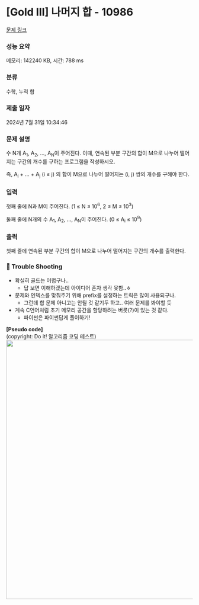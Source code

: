 # [Gold III] 나머지 합 - 10986 

[문제 링크](https://www.acmicpc.net/problem/10986) 

### 성능 요약

메모리: 142240 KB, 시간: 788 ms

### 분류

수학, 누적 합

### 제출 일자

2024년 7월 31일 10:34:46

### 문제 설명

<p>수 N개 A<sub>1</sub>, A<sub>2</sub>, ..., A<sub>N</sub>이 주어진다. 이때, 연속된 부분 구간의 합이 M으로 나누어 떨어지는 구간의 개수를 구하는 프로그램을 작성하시오.</p>

<p>즉, A<sub>i</sub> + ... + A<sub>j</sub> (i ≤ j) 의 합이 M으로 나누어 떨어지는 (i, j) 쌍의 개수를 구해야 한다.</p>

### 입력 

 <p>첫째 줄에 N과 M이 주어진다. (1 ≤ N ≤ 10<sup>6</sup>, 2 ≤ M ≤ 10<sup>3</sup>)</p>

<p>둘째 줄에 N개의 수 A<sub>1</sub>, A<sub>2</sub>, ..., A<sub>N</sub>이 주어진다. (0 ≤ A<sub>i</sub> ≤ 10<sup>9</sup>)</p>

### 출력 

 <p>첫째 줄에 연속된 부분 구간의 합이 M으로 나누어 떨어지는 구간의 개수를 출력한다.</p>

### 🚀 Trouble Shooting
- 확실히 골드는 어렵구나..
  - 답 보면 이해하겠는데 아이디어 혼자 생각 못함..ㅎ
- 문제와 인덱스를 맞춰주기 위해 prefix를 설정하는 트릭은 많이 사용되구나.
  - 그런데 합 문제 아니고는 안될 것 같기두 하고.. 여러 문제를 봐야할 듯
- 계속 C언어처럼 초기 메모리 공간을 할당하려는 버릇(?)이 있는 것 같다.
  - 파이썬은 파이썬답게 풀이하기!

**[Pseudo code]**  
(copyright: Do it! 알고리즘 코딩 테스트)  
<img src = "https://github.com/user-attachments/assets/bd82da77-d596-4242-921e-1cd2b21ac1d1" width = 700 height = 700>


